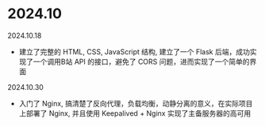 # 2024.10


2024.10.18

* 建立了完整的 HTML, CSS, JavaScript 结构, 建立了一个 Flask 后端，成功实现了一个调用B站 API 的接口，避免了 CORS 问题，进而实现了一个简单的界面

2024.10.30

* 入门了 Nginx, 搞清楚了反向代理，负载均衡，动静分离的意义，在实际项目上部署了 Nginx, 并且使用 Keepalived + Nginx 实现了主备服务器的高可用

